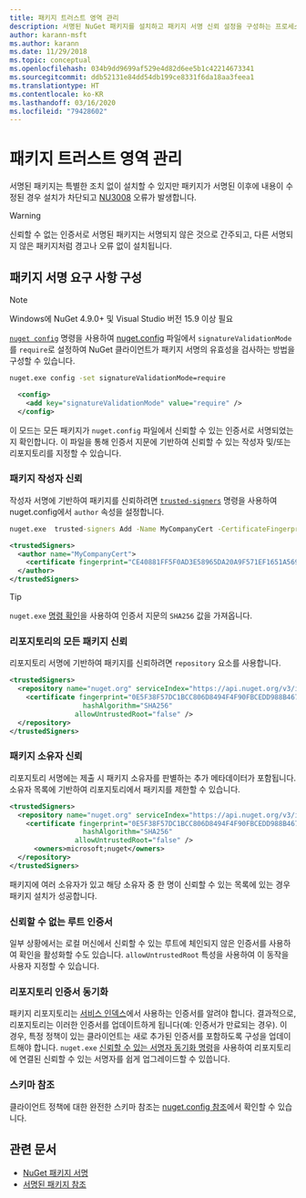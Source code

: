 ```yaml
---
title: 패키지 트러스트 영역 관리
description: 서명된 NuGet 패키지를 설치하고 패키지 서명 신뢰 설정을 구성하는 프로세스를 설명합니다.
author: karann-msft
ms.author: karann
ms.date: 11/29/2018
ms.topic: conceptual
ms.openlocfilehash: 034b9dd9699af529e4d82d6ee5b1c42214673341
ms.sourcegitcommit: ddb52131e84dd54db199ce8331f6da18aa3feea1
ms.translationtype: HT
ms.contentlocale: ko-KR
ms.lasthandoff: 03/16/2020
ms.locfileid: "79428602"
---
```

# <a name="manage-package-trust-boundaries"></a>패키지 트러스트 영역 관리

서명된 패키지는 특별한 조치 없이 설치할 수 있지만 패키지가 서명된 이후에 내용이 수정된 경우 설치가 차단되고 [NU3008](../reference/errors-and-warnings/NU3008.md) 오류가 발생합니다.

> [!Warning]
> 신뢰할 수 없는 인증서로 서명된 패키지는 서명되지 않은 것으로 간주되고, 다른 서명되지 않은 패키지처럼 경고나 오류 없이 설치됩니다.

## <a name="configure-package-signature-requirements"></a>패키지 서명 요구 사항 구성

> [!Note]
> Windows에 NuGet 4.9.0+ 및 Visual Studio 버전 15.9 이상 필요

[`nuget config`](../reference/cli-reference/cli-ref-config.md) 명령을 사용하여 [nuget.config](../reference/nuget-config-file.md) 파일에서 `signatureValidationMode`를 `require`로 설정하여 NuGet 클라이언트가 패키지 서명의 유효성을 검사하는 방법을 구성할 수 있습니다.

```cmd
nuget.exe config -set signatureValidationMode=require
```

```xml
  <config>
    <add key="signatureValidationMode" value="require" />
  </config>
```

이 모드는 모든 패키지가 `nuget.config` 파일에서 신뢰할 수 있는 인증서로 서명되었는지 확인합니다. 이 파일을 통해 인증서 지문에 기반하여 신뢰할 수 있는 작성자 및/또는 리포지토리를 지정할 수 있습니다.

### <a name="trust-package-author"></a>패키지 작성자 신뢰

작성자 서명에 기반하여 패키지를 신뢰하려면 [`trusted-signers`](../reference/cli-reference/cli-ref-trusted-signers.md) 명령을 사용하여 nuget.config에서 `author` 속성을 설정합니다.

```cmd
nuget.exe  trusted-signers Add -Name MyCompanyCert -CertificateFingerprint CE40881FF5F0AD3E58965DA20A9F571EF1651A56933748E1BF1C99E537C4E039 -FingerprintAlgorithm SHA256
```

```xml
<trustedSigners>
  <author name="MyCompanyCert">
    <certificate fingerprint="CE40881FF5F0AD3E58965DA20A9F571EF1651A56933748E1BF1C99E537C4E039" hashAlgorithm="SHA256" allowUntrustedRoot="false" />
  </author>
</trustedSigners>
```

>[!TIP]
>`nuget.exe` [명령 확인](../reference/cli-reference/cli-ref-verify.md)을 사용하여 인증서 지문의 `SHA256` 값을 가져옵니다.


### <a name="trust-all-packages-from-a-repository"></a>리포지토리의 모든 패키지 신뢰

리포지토리 서명에 기반하여 패키지를 신뢰하려면 `repository` 요소를 사용합니다.

```xml
<trustedSigners>  
  <repository name="nuget.org" serviceIndex="https://api.nuget.org/v3/index.json">
    <certificate fingerprint="0E5F38F57DC1BCC806D8494F4F90FBCEDD988B4676070...." 
                  hashAlgorithm="SHA256" 
                allowUntrustedRoot="false" />
  </repository>
</trustedSigners>
```

### <a name="trust-package-owners"></a>패키지 소유자 신뢰

리포지토리 서명에는 제출 시 패키지 소유자를 판별하는 추가 메타데이터가 포함됩니다. 소유자 목록에 기반하여 리포지토리에서 패키지를 제한할 수 있습니다.

```xml
<trustedSigners>  
  <repository name="nuget.org" serviceIndex="https://api.nuget.org/v3/index.json">
    <certificate fingerprint="0E5F38F57DC1BCC806D8494F4F90FBCEDD988B4676070...." 
                  hashAlgorithm="SHA256" 
                allowUntrustedRoot="false" />
      <owners>microsoft;nuget</owners>
  </repository>
</trustedSigners>
```

패키지에 여러 소유자가 있고 해당 소유자 중 한 명이 신뢰할 수 있는 목록에 있는 경우 패키지 설치가 성공합니다.

### <a name="untrusted-root-certificates"></a>신뢰할 수 없는 루트 인증서

일부 상황에서는 로컬 머신에서 신뢰할 수 있는 루트에 체인되지 않은 인증서를 사용하여 확인을 활성화할 수도 있습니다. `allowUntrustedRoot` 특성을 사용하여 이 동작을 사용자 지정할 수 있습니다.

### <a name="sync-repository-certificates"></a>리포지토리 인증서 동기화

패키지 리포지토리는 [서비스 인덱스](../api/service-index.md)에서 사용하는 인증서를 알려야 합니다. 결과적으로, 리포지토리는 이러한 인증서를 업데이트하게 됩니다(예: 인증서가 만료되는 경우). 이 경우, 특정 정책이 있는 클라이언트는 새로 추가된 인증서를 포함하도록 구성을 업데이트해야 합니다. `nuget.exe` [신뢰할 수 있는 서명자 동기화 명령](../reference/cli-reference/cli-ref-trusted-signers.md#nuget-trusted-signers-sync--name-name)을 사용하여 리포지토리에 연결된 신뢰할 수 있는 서명자를 쉽게 업그레이드할 수 있씁니다.

### <a name="schema-reference"></a>스키마 참조

클라이언트 정책에 대한 완전한 스키마 참조는 [nuget.config 참조](../reference/nuget-config-file.md#trustedsigners-section)에서 확인할 수 있습니다.

## <a name="related-articles"></a>관련 문서

- [NuGet 패키지 서명](../create-packages/Sign-a-Package.md)
- [서명된 패키지 참조](../reference/Signed-Packages-Reference.md)
